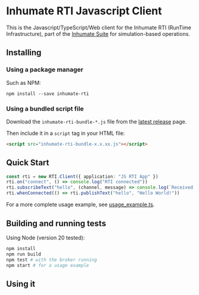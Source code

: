 # Inhumate RTI Javascript Client

This is the Javascript/TypeScript/Web client for the Inhumate RTI
(RunTime Infrastructure), part of the [Inhumate Suite](https://inhumatesystems.com/products/sboss/)
for simulation-based operations.

## Installing

### Using a package manager

Such as NPM:

```
npm install --save inhumate-rti
```

### Using a bundled script file

Download the `inhumate-rti-bundle-*.js` file from the [latest release](https://gitlab.com/inhumate/rti-client/-/releases/permalink/latest) page.

Then include it in a `script` tag in your HTML file:

```html
<script src="inhumate-rti-bundle-x.x.xx.js"></script>
```

## Quick Start

```ts
const rti = new RTI.Client({ application: "JS RTI App" })
rti.on("connect", () => console.log("RTI connected"))
rti.subscribeText("hello", (channel, message) => console.log(`Received: ${message}`))
rti.whenConnected(() => rti.publishText("hello", "Hello World!"))
```

For a more complete usage example, see [usage_example.ts](test/usage_example.ts).

## Building and running tests

Using Node (version 20 tested):

```sh
npm install
npm run build
npm test # with the broker running
npm start # for a usage example
```

## Using it

